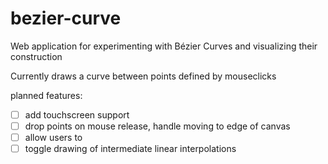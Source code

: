 # bezier-curve
Web application for experimenting with Bézier Curves and visualizing their construction

Currently draws a curve between points defined by mouseclicks

planned features:
- [ ] add touchscreen support
- [ ] drop points on mouse release, handle moving to edge of canvas
- [ ] allow users to 
- [ ] toggle drawing of intermediate linear interpolations
